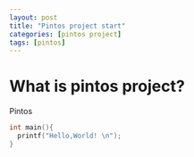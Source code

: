 ```yaml
---
layout: post
title: "Pintos project start"
categories: [pintos project]
tags: [pintos]
---
```


# What is pintos project?

Pintos 


```c
int main(){
  printf("Hello,World! \n");
}
```
